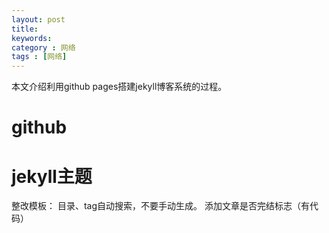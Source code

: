 ```yaml
---
layout: post
title: 
keywords: 
category : 网络
tags : [网络]
---
```

本文介绍利用github pages搭建jekyll博客系统的过程。
<!-- more -->

# github

# jekyll主题

整改模板：
目录、tag自动搜索，不要手动生成。
添加文章是否完结标志（有代码）